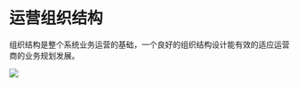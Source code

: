 # 运营组织结构

组织结构是整个系统业务运营的基础，一个良好的组织结构设计能有效的适应运营商的业务规划发展。

![](http://static.toughcloud.net/toughsms/tc_20181130122437_6.png)

